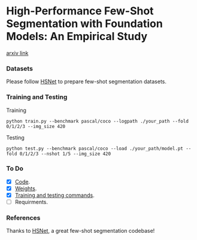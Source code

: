 # High-Performance Few-Shot Segmentation with Foundation Models: An Empirical Study

[arxiv link](https://arxiv.org/pdf/2409.06305)

### Datasets

Please follow [HSNet](https://github.com/juhongm999/hsnet?tab=readme-ov-file#preparing-few-shot-segmentation-datasets) to prepare few-shot segmentation datasets.

### Training and Testing

Training

```
python train.py --benchmark pascal/coco --logpath ./your_path --fold 0/1/2/3 --img_size 420
```

Testing

```
python test.py --benchmark pascal/coco --load ./your_path/model.pt --fold 0/1/2/3 --nshot 1/5 --img_size 420
```

### To Do

- [x] [Code](https://github.com/DUT-CSJ/FoundationFSS).
- [x] [Weights](https://github.com/DUT-CSJ/FoundationFSS/releases/download/weights/model_weights.zip).
- [x] [Training and testing commands](https://github.com/DUT-CSJ/FoundationFSS/blob/main/README.md#training-and-testing).
- [ ] Requirments.

### References

Thanks to [HSNet](https://github.com/juhongm999/hsnet), a great few-shot segmentation codebase!

